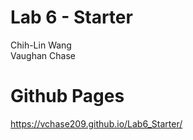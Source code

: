 # Lab 6 - Starter
Chih-Lin Wang\
Vaughan Chase
# Github Pages
https://vchase209.github.io/Lab6_Starter/
